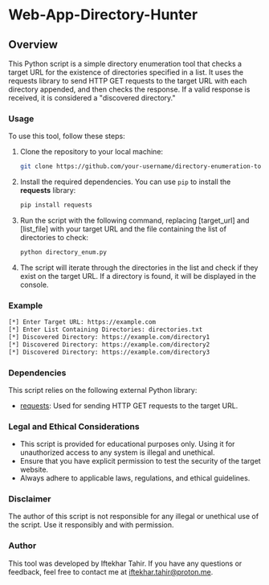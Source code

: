 # Web-App-Directory-Hunter

## Overview

This Python script is a simple directory enumeration tool that checks a target URL for the existence of directories specified in a list. It uses the requests library to send HTTP GET requests to the target URL with each directory appended, and then checks the response. If a valid response is received, it is considered a "discovered directory."

### Usage

To use this tool, follow these steps:

1. Clone the repository to your local machine:
   ```bash
   git clone https://github.com/your-username/directory-enumeration-tool.git
   ````
2. Install the required dependencies. You can use `pip` to install the **requests** library:
   ```bash
   pip install requests
   ```
3. Run the script with the following command, replacing [target_url] and [list_file] with your target URL and the file containing the list of directories to check:
   ```bash
   python directory_enum.py
   ```
4. The script will iterate through the directories in the list and check if they exist on the target URL. If a directory is found, it will be displayed in the console.

### Example

```bash
[*] Enter Target URL: https://example.com
[*] Enter List Containing Directories: directories.txt
[*] Discovered Directory: https://example.com/directory1
[*] Discovered Directory: https://example.com/directory2
[*] Discovered Directory: https://example.com/directory3
```

### Dependencies

This script relies on the following external Python library:

- [requests](https://pypi.org/project/requests/): Used for sending HTTP GET requests to the target URL.

### Legal and Ethical Considerations

- This script is provided for educational purposes only. Using it for unauthorized access to any system is illegal and unethical.
- Ensure that you have explicit permission to test the security of the target website.
- Always adhere to applicable laws, regulations, and ethical guidelines.

### Disclaimer

The author of this script is not responsible for any illegal or unethical use of the script. Use it responsibly and with permission.

### Author

This tool was developed by Iftekhar Tahir. If you have any questions or feedback, feel free to contact me at iftekhar.tahir@proton.me.
